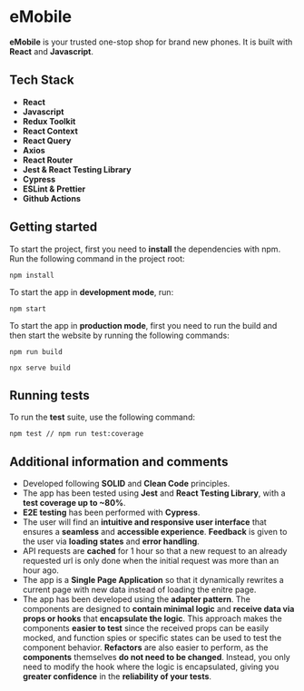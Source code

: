 # **eMobile**

**eMobile** is your trusted one-stop shop for brand new phones. It is built with **React** and **Javascript**.

## **Tech Stack**

- **React**
- **Javascript**
- **Redux Toolkit**
- **React Context**
- **React Query**
- **Axios**
- **React Router**
- **Jest & React Testing Library**
- **Cypress**
- **ESLint & Prettier**
- **Github Actions**

## **Getting started**

To start the project, first you need to **install** the dependencies with npm. Run the following command in the project root:

```
npm install
```

To start the app in **development mode**, run:

```
npm start
```

To start the app in **production mode**, first you need to run the build and then start the website by running the following commands:

```
npm run build

npx serve build
```

## **Running tests**

To run the **test** suite, use the following command:

```
npm test // npm run test:coverage
```

## **Additional information and comments**

- Developed following **SOLID** and **Clean Code** principles.
- The app has been tested using **Jest** and **React Testing Library**, with a **test coverage up to ~80%**.
- **E2E testing** has been performed with **Cypress**.
- The user will find an **intuitive and responsive user interface** that ensures a **seamless** and **accessible experience**. **Feedback** is given to the user via **loading states** and **error handling**.
- API requests are **cached** for 1 hour so that a new request to an already requested url is only done when the initial request was more than an hour ago.
- The app is a **Single Page Application** so that it dynamically rewrites a current page with new data instead of loading the enitre page.
- The app has been developed using the **adapter pattern**. The components are designed to **contain minimal logic** and **receive data via props or hooks** that **encapsulate the logic**. This approach makes the components **easier to test** since the received props can be easily mocked, and function spies or specific states can be used to test the component behavior. **Refactors** are also easier to perform, as the **components** themselves **do not need to be changed**. Instead, you only need to modify the hook where the logic is encapsulated, giving you **greater confidence** in the **reliability of your tests**.
